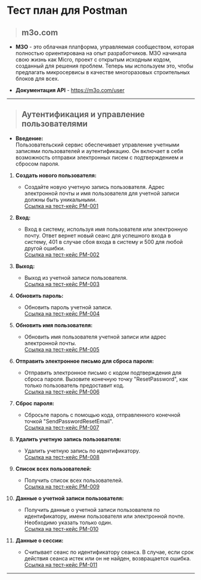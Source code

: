 # Тест план для Postman

> ## m3o.com

* **M3O** - это облачная платформа, управляемая сообществом, которая полностью ориентирована на опыт разработчиков.
M3O начинала свою жизнь как Micro, проект с открытым исходным кодом, созданный для решения проблем. Теперь мы используем это, чтобы предлагать микросервисы в качестве многоразовых строительных блоков для всех.

* **Документация API** - <https://m3o.com/user>

---

> ## Аутентификация и управление пользователями

* **Введение:**  
Пользовательский сервис обеспечивает управление учетными записями пользователей и аутентификацию. Он включает в себя возможность отправки электронных писем с подтверждением и сбросом пароля.

1. **Создать нового пользователя:**  
    * Создайте новую учетную запись пользователя. Адрес электронной почты и имя пользователя для учетной записи должны быть уникальными.  
    [Ссылка на тест-кейс PM-001](https://github.com/Andrew-Valiev/andrew-valiev/blob/main/test_cases/postman_tc_PM-001.md)

1. **Вход:**
    * Вход в систему, используя имя пользователя или электронную почту. Ответ вернет новый сеанс для успешного входа в систему, 401 в случае сбоя входа в систему и 500 для любой другой ошибки.  
    [Ссылка на тест-кейс PM-002](https://github.com/Andrew-Valiev/andrew-valiev/blob/main/test_cases/test_case_T_C-001.md)

1. **Выход:**
    * Выход из учетной записи пользователя.  
    [Ссылка на тест-кейс PM-003](https://github.com/Andrew-Valiev/andrew-valiev/blob/main/test_cases/test_case_T_C-001.md)

1. **Обновить пароль:**
    * Обновить пароль учетной записи.  
    [Ссылка на тест-кейс PM-004](https://github.com/Andrew-Valiev/andrew-valiev/blob/main/test_cases/test_case_T_C-001.md)

1. **Обновить имя пользователя:**
    * Обновить имя пользователя учетной записи или адрес электронной почты.  
    [Ссылка на тест-кейс PM-005](https://github.com/Andrew-Valiev/andrew-valiev/blob/main/test_cases/test_case_T_C-001.md)

1. **Отправить электронное письмо для сброса пароля:**
    * Отправить электронное письмо с кодом подтверждения для сброса пароля. Вызовите конечную точку "ResetPassword", как только пользователь предоставит код.  
    [Ссылка на тест-кейс PM-006](https://github.com/Andrew-Valiev/andrew-valiev/blob/main/test_cases/test_case_T_C-001.md)

1. **Сброс пароля:**
    * Сбросьте пароль с помощью кода, отправленного конечной точкой "SendPasswordResetEmail".  
    [Ссылка на тест-кейс PM-007](https://github.com/Andrew-Valiev/andrew-valiev/blob/main/test_cases/test_case_T_C-001.md)

1. **Удалить учетную запись пользователя:**
    * Удалить учетную запись по идентификатору.  
    [Ссылка на тест-кейс PM-008](https://github.com/Andrew-Valiev/andrew-valiev/blob/main/test_cases/test_case_T_C-001.md)

1. **Список всех пользователей:**
    * Получить список всех пользователей.  
    [Ссылка на тест-кейс PM-009](https://github.com/Andrew-Valiev/andrew-valiev/blob/main/test_cases/test_case_T_C-001.md)

1. **Данные о учетной записи пользователя:**
    * Получить данные о учетной записи пользователя по идентификатору, имени пользователя или электронной почте. Необходимо указать только один.  
    [Ссылка на тест-кейс PM-010](https://github.com/Andrew-Valiev/andrew-valiev/blob/main/test_cases/test_case_T_C-001.md)

1. **Данные о сессии:**
    * Считывает сеанс по идентификатору сеанса. В случае, если срок действия сеанса истек или он не найден, возвращается ошибка.  
    [Ссылка на тест-кейс PM-011](https://github.com/Andrew-Valiev/andrew-valiev/blob/main/test_cases/test_case_T_C-001.md)

---
